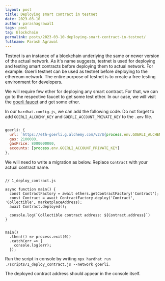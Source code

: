 ```yaml
---
layout: post
title: Deploying smart contract in testnet
date: 2023-03-10
author: parashagrawal1
tags: post
tag: Blockchain
permalink: posts/2023-03-10-deploying-smart-contract-in-testnet/
fullname: Parash Agrawal
---
```



Testnet is an instance of a blockchain underlying the same or newer version of
the actual network. As it's name suggests, testnet is used for deploying and
testing smart contracts before deploying them to actual network. For example:
Goerli testnet can be used as testnet before deploying to the ethereum network.
The entire purpose of testnet is to create a free testing environment for
developers.


We will require few ether for deploying any smart contract. For that, we can go
to the respective faucet to get some test ether. In our case, we will visit the
[goerli faucet](https://goerlifaucet.com/) and get some ether.


In our `hardhat.config.js`, we can add the following code. Do not forget to add
`GOERLI_ALCHEMY_KEY` and `GOERLI_ACCOUNT_PRIVATE_KEY` to the `.env` file.


```js

goerli: {
  url: `https://eth-goerli.g.alchemy.com/v2/${process.env.GOERLI_ALCHEMY_KEY}`,
  gas: 2100000,
  gasPrice: 8000000000,
  accounts: [process.env.GOERLI_ACCOUNT_PRIVATE_KEY]
},

```


We will need to write a migration as below. Replace `Contract` with your actual
contract name.


```sol

// 1_deploy_contract.js

async function main() {
  const ContractFactory = await ethers.getContractFactory('Contract');
  const Contract = await ContractFactory.deploy('Contract', 'Collectible', marketplaceAddress);
  await Contract.deployed();

  console.log(`Collectible contract address: ${Contract.address}`)
}


main()
  .then(() => process.exit(0))
  .catch(err => {
    console.log(err);
  });
```


Run the script in console by writing `npx hardhat run
./scripts/1_deploy_contract.js --network goerli`.

The deployed contract address should appear in the console itself.


